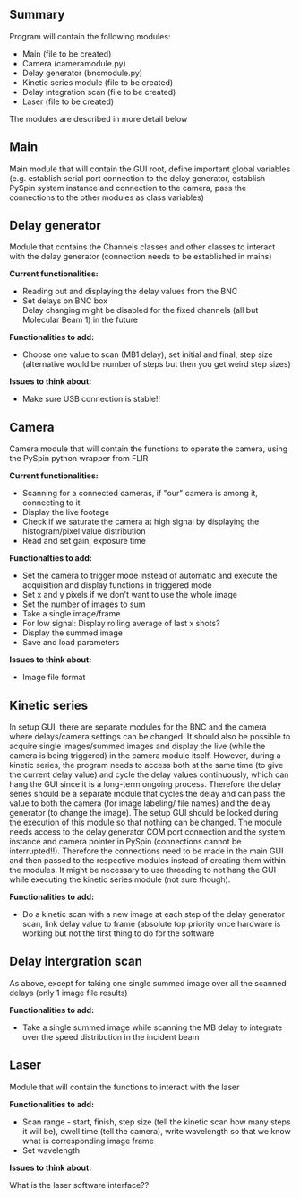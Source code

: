 Summary
-------

Program will contain the following modules:

- Main (file to be created)  
- Camera (cameramodule.py)  
- Delay generator (bncmodule.py)
- Kinetic series module (file to be created)
- Delay integration scan (file to be created) 
- Laser (file to be created) 
 

The modules are described in more detail below


Main
----

Main module that will contain the GUI root, define important global variables (e.g. establish serial port connection to the delay generator, establish PySpin system instance and connection to the camera, pass the connections to the other modules as class variables)


Delay generator
---------------

Module that contains the Channels classes and other classes to interact with the delay generator (connection needs to be established in mains)

**Current functionalities:**

- Reading out and displaying the delay values from the BNC    
- Set delays on BNC box  
Delay changing might be disabled for the fixed channels (all but Molecular Beam 1) in the future  

**Functionalities to add:**

- Choose one value to scan (MB1 delay), set initial and final, step size (alternative would be number of steps but then you get weird step sizes)    

**Issues to think about:**

- Make sure USB connection is stable!!  


Camera
------

Camera module that will contain the functions to operate the camera, using the PySpin python wrapper from FLIR  

**Current functionalities:**

- Scanning for a connected cameras, if "our" camera is among it, connecting to it 
- Display the live footage 
- Check if we saturate the camera at high signal by displaying the histogram/pixel value distribution
- Read and set gain, exposure time

**Functionalties to add:**

- Set the camera to trigger mode instead of  automatic and execute the acquisition and display functions in triggered mode
- Set x and y pixels if we don't want to use the whole image  
- Set the number of images to sum  
- Take a single image/frame  
- For low signal: Display rolling average of last x shots?    
- Display the summed image 
- Save and load parameters

**Issues to think about:**

- Image file format  



Kinetic series
--------------

In setup GUI, there are separate modules for the BNC and the camera where delays/camera settings can be changed. It should also be possible to acquire single images/summed images and display the live (while the camera is being triggered) in the camera module itself. However, during a kinetic series, the program needs to access both at the same time (to give the current delay value) and cycle the delay values continuously, which can hang the GUI since it is a long-term ongoing process. Therefore the delay series should be a separate module that cycles the delay and can pass the value to both the camera (for image labeling/ file names) and the delay generator (to change the image). The setup GUI should be locked during the execution of this module so that nothing can be changed. The module needs access to the delay generator COM port connection and the system instance and camera pointer in PySpin (connections cannot be interrupted!!). Therefore the connections need to be made in the main GUI and then passed to the respective modules instead of creating them within the modules. It might be necessary to use threading to not hang the GUI while executing the kinetic series module (not sure though).

**Functionalities to add:**

- Do a kinetic scan with a new image at each step of the delay generator scan, link delay value to frame (absolute top priority once hardware is working but not the first thing to do for the software  



Delay intergration scan
-----------------------

As above, except for taking one single summed image over all the scanned delays (only 1 image file results)

**Functionalities to add:**

- Take a single summed image while scanning the MB delay to integrate over the speed distribution in the incident beam  



Laser
-----

Module that will contain the functions to interact with the laser

**Functionalities to add:**

- Scan range - start, finish, step size (tell the kinetic scan how many steps it will be), dwell time (tell the camera), write wavelength so that we know what is corresponding image frame    
- Set wavelength  

**Issues to think about:**

What is the laser software interface??
 
